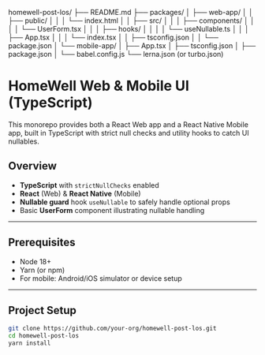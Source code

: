 homewell-post-los/
├── README.md
├── packages/
│   ├── web-app/
│   │   ├── public/
│   │   │   └── index.html
│   │   ├── src/
│   │   │   ├── components/
│   │   │   │   └── UserForm.tsx
│   │   │   ├── hooks/
│   │   │   │   └── useNullable.ts
│   │   │   ├── App.tsx
│   │   │   └── index.tsx
│   │   ├── tsconfig.json
│   │   └── package.json
│   └── mobile-app/
│       ├── App.tsx
│       ├── tsconfig.json
│       ├── package.json
│       └── babel.config.js
└── lerna.json (or turbo.json)

# HomeWell Web & Mobile UI (TypeScript)

This monorepo provides both a React Web app and a React Native Mobile app, built in TypeScript with strict null checks and utility hooks to catch UI nullables.

## Overview
- **TypeScript** with `strictNullChecks` enabled
- **React** (Web) & **React Native** (Mobile)
- **Nullable guard** hook `useNullable` to safely handle optional props
- Basic **UserForm** component illustrating nullable handling

---

## Prerequisites
- Node 18+
- Yarn (or npm)
- For mobile: Android/iOS simulator or device setup

---

## Project Setup

```bash
git clone https://github.com/your-org/homewell-post-los.git
cd homewell-post-los
yarn install
